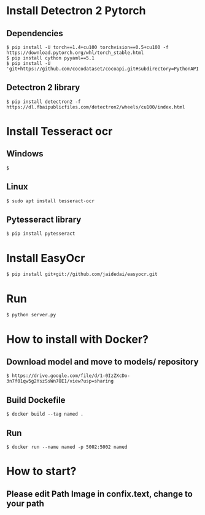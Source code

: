 # Install Detectron 2 Pytorch
## Dependencies
    $ pip install -U torch==1.4+cu100 torchvision==0.5+cu100 -f https://download.pytorch.org/whl/torch_stable.html
    $ pip install cython pyyaml==5.1
    $ pip install -U 'git+https://github.com/cocodataset/cocoapi.git#subdirectory=PythonAPI'
## Detectron 2 library
    $ pip install detectron2 -f https://dl.fbaipublicfiles.com/detectron2/wheels/cu100/index.html


# Install Tesseract ocr
## Windows
    $ 
## Linux
    $ sudo apt install tesseract-ocr
## Pytesseract library
    $ pip install pytesseract


# Install EasyOcr
    $ pip install git+git://github.com/jaidedai/easyocr.git

# Run
    $ python server.py


# How to install with Docker?
## Download model and move to models/ repository
    $ https://drive.google.com/file/d/1-0IzZXcDo-3n7f01qw5g2YszSsWn7OE1/view?usp=sharing
## Build Dockefile
    $ docker build --tag named .
## Run
    $ docker run --name named -p 5002:5002 named

# How to start?
## Please edit Path Image in confix.text, change to your path